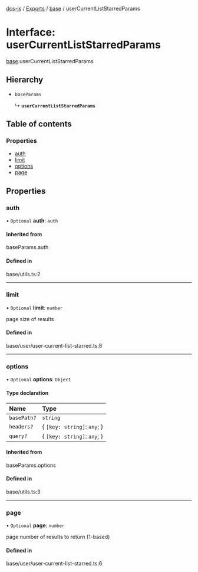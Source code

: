 [dcs-js](../README.md) / [Exports](../modules.md) / [base](../modules/base.md) / userCurrentListStarredParams

# Interface: userCurrentListStarredParams

[base](../modules/base.md).userCurrentListStarredParams

## Hierarchy

- `baseParams`

  ↳ **`userCurrentListStarredParams`**

## Table of contents

### Properties

- [auth](base.userCurrentListStarredParams.md#auth)
- [limit](base.userCurrentListStarredParams.md#limit)
- [options](base.userCurrentListStarredParams.md#options)
- [page](base.userCurrentListStarredParams.md#page)

## Properties

### <a id="auth" name="auth"></a> auth

• `Optional` **auth**: `auth`

#### Inherited from

baseParams.auth

#### Defined in

base/utils.ts:2

___

### <a id="limit" name="limit"></a> limit

• `Optional` **limit**: `number`

page size of results

#### Defined in

base/user/user-current-list-starred.ts:8

___

### <a id="options" name="options"></a> options

• `Optional` **options**: `Object`

#### Type declaration

| Name | Type |
| :------ | :------ |
| `basePath?` | `string` |
| `headers?` | { `[key: string]`: `any`;  } |
| `query?` | { `[key: string]`: `any`;  } |

#### Inherited from

baseParams.options

#### Defined in

base/utils.ts:3

___

### <a id="page" name="page"></a> page

• `Optional` **page**: `number`

page number of results to return (1-based)

#### Defined in

base/user/user-current-list-starred.ts:6
